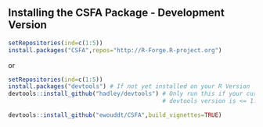 
<!-- README.md is generated from README.Rmd. Please edit that file -->

Installing the CSFA Package - Development Version
-------------------------------------------------


``` r
setRepositories(ind=c(1:5))
install.packages("CSFA",repos="http://R-Forge.R-project.org")
```

or

``` r
setRepositories(ind=c(1:5))
install.packages("devtools") # If not yet installed on your R Version
devtools::install_github("hadley/devtools") # Only run this if your currently installed 
                                            # devtools version is <= 1.12 (recursive dependencies bug)

devtools::install_github("ewouddt/CSFA",build_vignettes=TRUE)
```
